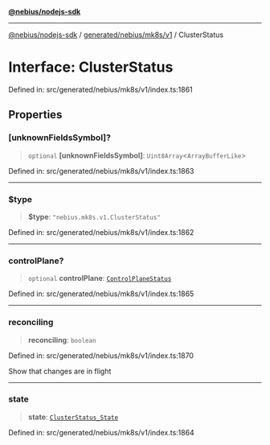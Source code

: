 [**@nebius/nodejs-sdk**](../../../../../README.md)

---

[@nebius/nodejs-sdk](../../../../../README.md) / [generated/nebius/mk8s/v1](../README.md) / ClusterStatus

# Interface: ClusterStatus

Defined in: src/generated/nebius/mk8s/v1/index.ts:1861

## Properties

### \[unknownFieldsSymbol\]?

> `optional` **\[unknownFieldsSymbol\]**: `Uint8Array`\<`ArrayBufferLike`\>

Defined in: src/generated/nebius/mk8s/v1/index.ts:1863

---

### $type

> **$type**: `"nebius.mk8s.v1.ClusterStatus"`

Defined in: src/generated/nebius/mk8s/v1/index.ts:1862

---

### controlPlane?

> `optional` **controlPlane**: [`ControlPlaneStatus`](ControlPlaneStatus.md)

Defined in: src/generated/nebius/mk8s/v1/index.ts:1865

---

### reconciling

> **reconciling**: `boolean`

Defined in: src/generated/nebius/mk8s/v1/index.ts:1870

Show that changes are in flight

---

### state

> **state**: [`ClusterStatus_State`](../type-aliases/ClusterStatus_State.md)

Defined in: src/generated/nebius/mk8s/v1/index.ts:1864
